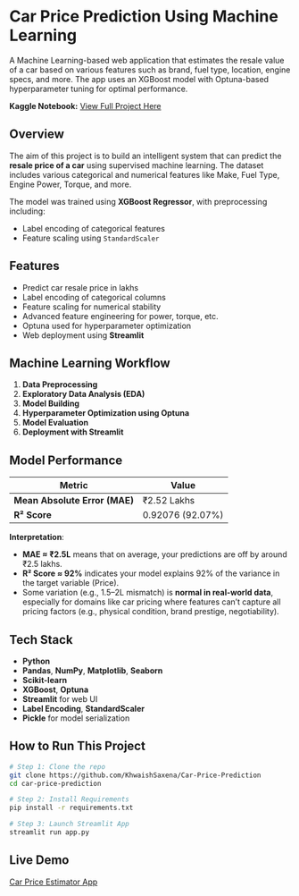 # Car Price Prediction Using Machine Learning

A Machine Learning-based web application that estimates the resale value of a car based on various features such as brand, fuel type, location, engine specs, and more. The app uses an XGBoost model with Optuna-based hyperparameter tuning for optimal performance.

**Kaggle Notebook:** [View Full Project Here](https://www.kaggle.com/code/khwaishsaxena/car-price-prediction)


## Overview

The aim of this project is to build an intelligent system that can predict the **resale price of a car** using supervised machine learning. The dataset includes various categorical and numerical features like Make, Fuel Type, Engine Power, Torque, and more.

The model was trained using **XGBoost Regressor**, with preprocessing including:
- Label encoding of categorical features
- Feature scaling using `StandardScaler`


## Features

- Predict car resale price in lakhs 
- Label encoding of categorical columns
- Feature scaling for numerical stability
- Advanced feature engineering for power, torque, etc.
- Optuna used for hyperparameter optimization
- Web deployment using **Streamlit**

##  Machine Learning Workflow

1. **Data Preprocessing**
2. **Exploratory Data Analysis (EDA)**
3. **Model Building**
4. **Hyperparameter Optimization using Optuna**
5. **Model Evaluation**
6. **Deployment with Streamlit**


## Model Performance 

| Metric                        | Value               |
|------------------------------|---------------------|
| **Mean Absolute Error (MAE)**| ₹2.52 Lakhs         |
| **R² Score**                 | 0.92076 (92.07%)    |

 **Interpretation**:
- **MAE ≈ ₹2.5L** means that on average, your predictions are off by around ₹2.5 lakhs.
- **R² Score ≈ 92%** indicates your model explains 92% of the variance in the target variable (Price).
- Some variation (e.g., 1.5–2L mismatch) is **normal in real-world data**, especially for domains like car pricing where features can’t capture all pricing factors (e.g., physical condition, brand prestige, negotiability).


## Tech Stack

- **Python**
- **Pandas**, **NumPy**, **Matplotlib**, **Seaborn**
- **Scikit-learn**
- **XGBoost**, **Optuna**
- **Streamlit** for web UI
- **Label Encoding**, **StandardScaler**
- **Pickle** for model serialization


##  How to Run This Project

```bash
# Step 1: Clone the repo
git clone https://github.com/KhwaishSaxena/Car-Price-Prediction
cd car-price-prediction

# Step 2: Install Requirements
pip install -r requirements.txt

# Step 3: Launch Streamlit App
streamlit run app.py
```
## Live Demo

[Car Price Estimator App](https://car-price-prediction-using-ml.streamlit.app/)
